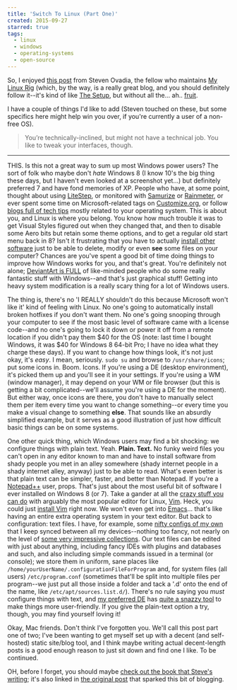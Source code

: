 ```yaml
---
title: 'Switch To Linux (Part One)'
created: 2015-09-27
starred: true
tags:
  - linux
  - windows
  - operating-systems
  - open-source
---
```


So, I enjoyed [this
post](https://medium.com/@steven_ovadia/opening-linux-even-further-13d2d6289ae0)
from Steven Ovadia, the fellow who maintains [My Linux
Rig](http://www.mylinuxrig.com/) (which, by the way, is a really great blog, and
you should definitely follow it--it's kind of like [The
Setup](https://usesthis.com/), but without all the... ah..
[fruit](https://upload.wikimedia.org/wikipedia/commons/f/fa/Apple_logo_black.svg).

I have a couple of things I'd like to add (Steven touched on these, but some
specifics here might help win you over, if you're currently a user of a
non-free OS).

>You’re technically-inclined, but might not have a technical job. You like to tweak your interfaces, though.

---------

THIS. Is this not a great way to sum up most Windows power users? The sort of
folk who maybe don't *hate* Windows 8 (I know 10's the big thing these days,
but I haven't even looked at a screenshot yet...) but definitely preferred 7
and have fond memories of XP. People who have, at some point, thought about
using [LiteStep](http://www.litestep.net/), or monitored with
[Samurize](http://www.samurize.com/modules/news/) or
[Rainmeter](http://rainmeter.net/), or ever spent some time on
Microsoft-related tags on [Customize.org](http://customize.org), or follow
[blogs full of tech tips](http://www.askvg.com/) mostly related to your
operating system. This is about you, and Linux is where you belong. You know
how much trouble it was to get Visual Styles figured out when they changed
that, and then to disable some Aero bits but retain some theme options, and to
get a regular old start menu back in 8? Isn't it frustrating that you have to
actually [install other
software](http://www.sevenforums.com/tutorials/1911-take-ownership-shortcut.html)
just to be able to delete, modify or even **see** some files on your computer?
Chances are you've spent a good bit of time doing things to improve how
Windows works for you, and that's great. You're definitely not alone;
[DeviantArt is FULL](http://www.deviantart.com/browse/all/?q=windows+7+themes)
of like-minded people who do some really fantastic stuff with Windows--and
that's just graphical stuff! Getting into heavy system modification is a
really scary thing for a lot of Windows users.

The thing is, there's no 'I REALLY shouldn't do this because Microsoft won't
like it' kind of feeling with Linux. No one's going to automatically install
broken hotfixes if you don't want them. No one's going snooping through your
computer to see if the most basic level of software came with a license
code--and no one's going to lock it down or power it off from a remote
location if you didn't pay them $40 for the OS (note: last time I bought
Windows, it was $40 for Windows 8 64-bit Pro; I have no idea what they charge
these days). If you want to change how things look, it's not just okay, it's
*easy*. I mean, seriously. `sudo su` and browse to `/usr/share/icons`; put
some icons in. Boom. Icons. If you're using a DE (desktop environment), it's
picked them up and you'll see it in your settings. If you're using a WM
(window manager), it may depend on your WM or file browser (but this is
getting a bit complicated--we'll assume you're using a DE for the moment). But
either way, once icons are there, you don't have to manually select them per
item every time you want to change something--or every time you make a visual
change to something **else**. That sounds like an absurdly simplified example,
but it serves as a good illustration of just how difficult basic things can be
on some systems.

One other quick thing, which Windows users may find a bit shocking: we
configure things with plain text. Yeah. **Plain. Text.** No funky weird files
you can't open in any editor known to man and have to install software from
shady people you met in an alley somewhere (shady internet people in a shady
internet alley, anyway) just to be able to read. What's even better is that
plain text can be simpler, faster, and better than Notepad. If you're a
[Notepad++](https://notepad-plus-plus.org/) user, props. That's just about the
most useful bit of software I ever installed on Windows 8 (or 7). Take a
gander at all the [crazy stuff you can do](https://github.com/amix/vimrc) with
arguably the most popular editor for Linux, [Vim](http://github.com/vim/vim).
Heck, you could just [install Vim](http://cream.sourceforge.net/download.html)
right now. We won't even get into
[Emacs](http://www.emacswiki.org/emacs/SiteMap)... that's like having an
entire extra operating system in your text editor. But back to configuration:
text files. I have, for example, some [nifty configs of my
own](https://github.com/zacanger/z) that I keep synced between all my
devices--nothing too fancy, not nearly on the level of [some very impressive
collections](https://github.com/paulirish/dotfiles). Our text files can be
edited with just about anything, including fancy IDEs with plugins and
databases and such, and also including simple commands issued in a terminal
(or console); we store them in uniform, sane places like
`/home/yourUserName/.configurationFileForProgram` and, for system files (all
users) `/etc/program.conf` (sometimes that'll be split into multiple files per
program--we just put all those inside a folder and tack a '.d' onto the end of
the name, like `/etc/apt/sources.list.d/`). There's no rule saying you *must*
configure things with text, and [my preferred DE](http://www.xfce.org/) has
[quite a snazzy tool](http://docs.xfce.org/xfce/xfce4-settings/start) to make
things more user-friendly. If you give the plain-text option a try, though,
you may find yourself loving it!

Okay, Mac friends. Don't think I've forgotten you. We'll call this post part
one of two; I've been wanting to get myself set up with a decent (and
self-hosted) static site/blog tool, and I think maybe writing actual
decent-length posts is a good enough reason to just sit down and find one I
like. To be continued.

OH, before I forget, you should maybe [check out the book that Steve's
writing](https://manning.com/books/learn-linux/in-a-month-of-lunches); it's
also linked in [the original
post](https://medium.com/@steven_ovadia/opening-linux-even-further-13d2d6289ae0)
that sparked this bit of blogging.
